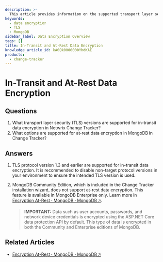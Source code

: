 ```yaml
---
description: >-
  This article provides information on the supported transport layer security (TLS) versions for in-transit data encryption and the options for at-rest data encryption in Netwrix Change Tracker.
keywords:
  - data encryption
  - TLS
  - MongoDB
sidebar_label: Data Encryption Overview
tags: []
title: In-Transit and At-Rest Data Encryption
knowledge_article_id: kA0Qk0000000YhdKAE
products:
  - change-tracker
---
```


# In-Transit and At-Rest Data Encryption

## Questions

1. What transport layer security (TLS) versions are supported for in-transit data encryption in Netwrix Change Tracker?
2. What options are supported for at-rest data encryption in MongoDB in Change Tracker?

## Answers

1. TLS protocol version 1.3 and earlier are supported for in-transit data encryption. It is recommended to disable non-target protocol versions in your environment to ensure the intended TLS version is used.

2. MongoDB Community Edition, which is included in the Change Tracker installation wizard, does not support at-rest data encryption. This feature is available in MongoDB Enterprise only. Learn more in [Encryption At-Rest · MongoDB ⸱ MongoDB 🡥](https://www.mongodb.com/docs/manual/core/security-encryption-at-rest/).

   > **IMPORTANT:** Data such as user accounts, passwords, and network device credentials is encrypted using the ASP.NET Core data protection API by default. This type of data is encrypted in both the Community and Enterprise editions of MongoDB.

## Related Articles

- [Encryption At-Rest · MongoDB ⸱ MongoDB 🡥](https://www.mongodb.com/docs/manual/core/security-encryption-at-rest/)